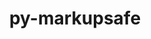 ---
title: "py-markupsafe"
layout: cache
categories: [package, develop-2023-11-26]
meta: {"versions": ["2.1.3"], "compilers": ["apple-clang@=15.0.0", "gcc@=11.1.0", "gcc@=11.3.0", "gcc@=11.4.0", "gcc@=7.3.1", "gcc@=9.4.0", "oneapi@=2023.2.0"], "oss": ["amzn2", "ubuntu20.04", "ubuntu22.04", "ventura"], "platforms": ["darwin", "linux"], "targets": ["aarch64", "neoverse_n1", "neoverse_v1", "ppc64le", "x86_64_v3"], "stacks": ["aws-isc", "aws-isc-aarch64", "data-vis-sdk", "e4s", "e4s-neoverse_v1", "e4s-oneapi", "e4s-power", "e4s-rocm-external", "gpu-tests", "ml-darwin-aarch64-mps", "ml-linux-x86_64-cpu", "ml-linux-x86_64-cuda", "ml-linux-x86_64-rocm", "root"], "num_specs": 21, "num_specs_by_stack": {"aws-isc-aarch64": 2, "root": 21, "ml-darwin-aarch64-mps": 1, "aws-isc": 1, "e4s-neoverse_v1": 2, "e4s-power": 2, "data-vis-sdk": 2, "gpu-tests": 1, "e4s-rocm-external": 1, "e4s": 3, "e4s-oneapi": 4, "ml-linux-x86_64-cpu": 3, "ml-linux-x86_64-cuda": 3, "ml-linux-x86_64-rocm": 3}}
spec_details: [{"hash": "dy7k3q4jttfpldurmtpiohkfncj6wiyg", "compiler": "gcc@=7.3.1", "versions": ["2.1.3"], "os": "amzn2", "platform": "linux", "target": "aarch64", "variants": ["build_system=python_pip"], "stacks": ["aws-isc-aarch64", "root"], "size": "-", "tarball": "https://binaries.spack.io/releases/develop-2023-11-26/build_cache/linux-amzn2-aarch64/gcc-7.3.1/py-markupsafe-2.1.3/linux-amzn2-aarch64-gcc-7.3.1-py-markupsafe-2.1.3-dy7k3q4jttfpldurmtpiohkfncj6wiyg.spack"}, {"hash": "txcilplpp6ehhhpupnsz5ciutbeqydmf", "compiler": "apple-clang@=15.0.0", "versions": ["2.1.3"], "os": "ventura", "platform": "darwin", "target": "aarch64", "variants": ["build_system=python_pip"], "stacks": ["ml-darwin-aarch64-mps", "root"], "size": "-", "tarball": "https://binaries.spack.io/releases/develop-2023-11-26/build_cache/darwin-ventura-aarch64/apple-clang-15.0.0/py-markupsafe-2.1.3/darwin-ventura-aarch64-apple-clang-15.0.0-py-markupsafe-2.1.3-txcilplpp6ehhhpupnsz5ciutbeqydmf.spack"}, {"hash": "dfwc2m3nqqdbh2cw2ulagxsn5olxecar", "compiler": "gcc@=7.3.1", "versions": ["2.1.3"], "os": "amzn2", "platform": "linux", "target": "neoverse_n1", "variants": ["build_system=python_pip"], "stacks": ["aws-isc-aarch64", "root"], "size": "-", "tarball": "https://binaries.spack.io/releases/develop-2023-11-26/build_cache/linux-amzn2-neoverse_n1/gcc-7.3.1/py-markupsafe-2.1.3/linux-amzn2-neoverse_n1-gcc-7.3.1-py-markupsafe-2.1.3-dfwc2m3nqqdbh2cw2ulagxsn5olxecar.spack"}, {"hash": "ayxwwn336somfbb3xeyjsayouzaew4ik", "compiler": "gcc@=7.3.1", "versions": ["2.1.3"], "os": "amzn2", "platform": "linux", "target": "x86_64_v3", "variants": ["build_system=python_pip"], "stacks": ["aws-isc", "root"], "size": "-", "tarball": "https://binaries.spack.io/releases/develop-2023-11-26/build_cache/linux-amzn2-x86_64_v3/gcc-7.3.1/py-markupsafe-2.1.3/linux-amzn2-x86_64_v3-gcc-7.3.1-py-markupsafe-2.1.3-ayxwwn336somfbb3xeyjsayouzaew4ik.spack"}, {"hash": "ouumdduhvpulhd3tcbiw3uthdrgh6qos", "compiler": "gcc@=11.4.0", "versions": ["2.1.3"], "os": "ubuntu20.04", "platform": "linux", "target": "neoverse_v1", "variants": ["build_system=python_pip"], "stacks": ["e4s-neoverse_v1", "root"], "size": "-", "tarball": "https://binaries.spack.io/releases/develop-2023-11-26/build_cache/linux-ubuntu20.04-neoverse_v1/gcc-11.4.0/py-markupsafe-2.1.3/linux-ubuntu20.04-neoverse_v1-gcc-11.4.0-py-markupsafe-2.1.3-ouumdduhvpulhd3tcbiw3uthdrgh6qos.spack"}, {"hash": "3p6jvewe4q3th53y3ku2tc75ja4ryk5p", "compiler": "gcc@=11.4.0", "versions": ["2.1.3"], "os": "ubuntu20.04", "platform": "linux", "target": "neoverse_v1", "variants": ["build_system=python_pip"], "stacks": ["e4s-neoverse_v1", "root"], "size": "-", "tarball": "https://binaries.spack.io/releases/develop-2023-11-26/build_cache/linux-ubuntu20.04-neoverse_v1/gcc-11.4.0/py-markupsafe-2.1.3/linux-ubuntu20.04-neoverse_v1-gcc-11.4.0-py-markupsafe-2.1.3-3p6jvewe4q3th53y3ku2tc75ja4ryk5p.spack"}, {"hash": "ijf6c2v54xxusgsbyxqcqostfcvz4ihu", "compiler": "gcc@=9.4.0", "versions": ["2.1.3"], "os": "ubuntu20.04", "platform": "linux", "target": "ppc64le", "variants": ["build_system=python_pip"], "stacks": ["e4s-power", "root"], "size": "-", "tarball": "https://binaries.spack.io/releases/develop-2023-11-26/build_cache/linux-ubuntu20.04-ppc64le/gcc-9.4.0/py-markupsafe-2.1.3/linux-ubuntu20.04-ppc64le-gcc-9.4.0-py-markupsafe-2.1.3-ijf6c2v54xxusgsbyxqcqostfcvz4ihu.spack"}, {"hash": "wtjf7dz4bcgdkmfvuagdg3jhh4vkoby7", "compiler": "gcc@=9.4.0", "versions": ["2.1.3"], "os": "ubuntu20.04", "platform": "linux", "target": "ppc64le", "variants": ["build_system=python_pip"], "stacks": ["e4s-power", "root"], "size": "-", "tarball": "https://binaries.spack.io/releases/develop-2023-11-26/build_cache/linux-ubuntu20.04-ppc64le/gcc-9.4.0/py-markupsafe-2.1.3/linux-ubuntu20.04-ppc64le-gcc-9.4.0-py-markupsafe-2.1.3-wtjf7dz4bcgdkmfvuagdg3jhh4vkoby7.spack"}, {"hash": "vchomef2ejuxuxdov2szyqedjw45ibbk", "compiler": "gcc@=11.1.0", "versions": ["2.1.3"], "os": "ubuntu20.04", "platform": "linux", "target": "x86_64_v3", "variants": ["build_system=python_pip"], "stacks": ["data-vis-sdk", "root"], "size": "-", "tarball": "https://binaries.spack.io/releases/develop-2023-11-26/build_cache/linux-ubuntu20.04-x86_64_v3/gcc-11.1.0/py-markupsafe-2.1.3/linux-ubuntu20.04-x86_64_v3-gcc-11.1.0-py-markupsafe-2.1.3-vchomef2ejuxuxdov2szyqedjw45ibbk.spack"}, {"hash": "dcybrodc3akjnihvouuuwskd4teii5hr", "compiler": "gcc@=11.1.0", "versions": ["2.1.3"], "os": "ubuntu20.04", "platform": "linux", "target": "x86_64_v3", "variants": ["build_system=python_pip"], "stacks": ["data-vis-sdk", "root"], "size": "-", "tarball": "https://binaries.spack.io/releases/develop-2023-11-26/build_cache/linux-ubuntu20.04-x86_64_v3/gcc-11.1.0/py-markupsafe-2.1.3/linux-ubuntu20.04-x86_64_v3-gcc-11.1.0-py-markupsafe-2.1.3-dcybrodc3akjnihvouuuwskd4teii5hr.spack"}, {"hash": "tqx7fwpmyowroivqnfrortpjolmstef2", "compiler": "gcc@=11.1.0", "versions": ["2.1.3"], "os": "ubuntu20.04", "platform": "linux", "target": "x86_64_v3", "variants": ["build_system=python_pip"], "stacks": ["gpu-tests", "root"], "size": "-", "tarball": "https://binaries.spack.io/releases/develop-2023-11-26/build_cache/linux-ubuntu20.04-x86_64_v3/gcc-11.1.0/py-markupsafe-2.1.3/linux-ubuntu20.04-x86_64_v3-gcc-11.1.0-py-markupsafe-2.1.3-tqx7fwpmyowroivqnfrortpjolmstef2.spack"}, {"hash": "vskqdo2s2cj76d47lihjjgjamvbcmrqd", "compiler": "gcc@=11.4.0", "versions": ["2.1.3"], "os": "ubuntu20.04", "platform": "linux", "target": "x86_64_v3", "variants": ["build_system=python_pip"], "stacks": ["e4s-rocm-external", "e4s", "root"], "size": "-", "tarball": "https://binaries.spack.io/releases/develop-2023-11-26/build_cache/linux-ubuntu20.04-x86_64_v3/gcc-11.4.0/py-markupsafe-2.1.3/linux-ubuntu20.04-x86_64_v3-gcc-11.4.0-py-markupsafe-2.1.3-vskqdo2s2cj76d47lihjjgjamvbcmrqd.spack"}, {"hash": "wqdxulbibty5rfppjug3hyoid7cs4rq7", "compiler": "gcc@=11.4.0", "versions": ["2.1.3"], "os": "ubuntu20.04", "platform": "linux", "target": "x86_64_v3", "variants": ["build_system=python_pip"], "stacks": ["e4s", "root"], "size": "-", "tarball": "https://binaries.spack.io/releases/develop-2023-11-26/build_cache/linux-ubuntu20.04-x86_64_v3/gcc-11.4.0/py-markupsafe-2.1.3/linux-ubuntu20.04-x86_64_v3-gcc-11.4.0-py-markupsafe-2.1.3-wqdxulbibty5rfppjug3hyoid7cs4rq7.spack"}, {"hash": "33zr4vu4tjos65ln6muj72lhmq7lixq3", "compiler": "gcc@=11.4.0", "versions": ["2.1.3"], "os": "ubuntu20.04", "platform": "linux", "target": "x86_64_v3", "variants": ["build_system=python_pip"], "stacks": ["e4s", "root"], "size": "-", "tarball": "https://binaries.spack.io/releases/develop-2023-11-26/build_cache/linux-ubuntu20.04-x86_64_v3/gcc-11.4.0/py-markupsafe-2.1.3/linux-ubuntu20.04-x86_64_v3-gcc-11.4.0-py-markupsafe-2.1.3-33zr4vu4tjos65ln6muj72lhmq7lixq3.spack"}, {"hash": "et3bktgvz7nzhj7ssekjga6kbbkiptkw", "compiler": "oneapi@=2023.2.0", "versions": ["2.1.3"], "os": "ubuntu20.04", "platform": "linux", "target": "x86_64_v3", "variants": ["build_system=python_pip"], "stacks": ["e4s-oneapi", "root"], "size": "-", "tarball": "https://binaries.spack.io/releases/develop-2023-11-26/build_cache/linux-ubuntu20.04-x86_64_v3/oneapi-2023.2.0/py-markupsafe-2.1.3/linux-ubuntu20.04-x86_64_v3-oneapi-2023.2.0-py-markupsafe-2.1.3-et3bktgvz7nzhj7ssekjga6kbbkiptkw.spack"}, {"hash": "5jm3h2pjzllzl6h2rpiazlr3m6vt7qgu", "compiler": "oneapi@=2023.2.0", "versions": ["2.1.3"], "os": "ubuntu20.04", "platform": "linux", "target": "x86_64_v3", "variants": ["build_system=python_pip"], "stacks": ["e4s-oneapi", "root"], "size": "-", "tarball": "https://binaries.spack.io/releases/develop-2023-11-26/build_cache/linux-ubuntu20.04-x86_64_v3/oneapi-2023.2.0/py-markupsafe-2.1.3/linux-ubuntu20.04-x86_64_v3-oneapi-2023.2.0-py-markupsafe-2.1.3-5jm3h2pjzllzl6h2rpiazlr3m6vt7qgu.spack"}, {"hash": "5zqtr5zc3favfaaik5bc53x6mq6w4x47", "compiler": "oneapi@=2023.2.0", "versions": ["2.1.3"], "os": "ubuntu20.04", "platform": "linux", "target": "x86_64_v3", "variants": ["build_system=python_pip"], "stacks": ["e4s-oneapi", "root"], "size": "-", "tarball": "https://binaries.spack.io/releases/develop-2023-11-26/build_cache/linux-ubuntu20.04-x86_64_v3/oneapi-2023.2.0/py-markupsafe-2.1.3/linux-ubuntu20.04-x86_64_v3-oneapi-2023.2.0-py-markupsafe-2.1.3-5zqtr5zc3favfaaik5bc53x6mq6w4x47.spack"}, {"hash": "sgi4mfusypmcn5l2siobpzsjkcxnfdr5", "compiler": "oneapi@=2023.2.0", "versions": ["2.1.3"], "os": "ubuntu20.04", "platform": "linux", "target": "x86_64_v3", "variants": ["build_system=python_pip"], "stacks": ["e4s-oneapi", "root"], "size": "-", "tarball": "https://binaries.spack.io/releases/develop-2023-11-26/build_cache/linux-ubuntu20.04-x86_64_v3/oneapi-2023.2.0/py-markupsafe-2.1.3/linux-ubuntu20.04-x86_64_v3-oneapi-2023.2.0-py-markupsafe-2.1.3-sgi4mfusypmcn5l2siobpzsjkcxnfdr5.spack"}, {"hash": "ipassar2vkammydp4kz7kxlaosfdcukn", "compiler": "gcc@=11.3.0", "versions": ["2.1.3"], "os": "ubuntu22.04", "platform": "linux", "target": "x86_64_v3", "variants": ["build_system=python_pip"], "stacks": ["ml-linux-x86_64-cpu", "ml-linux-x86_64-cuda", "ml-linux-x86_64-rocm", "root"], "size": "-", "tarball": "https://binaries.spack.io/releases/develop-2023-11-26/build_cache/linux-ubuntu22.04-x86_64_v3/gcc-11.3.0/py-markupsafe-2.1.3/linux-ubuntu22.04-x86_64_v3-gcc-11.3.0-py-markupsafe-2.1.3-ipassar2vkammydp4kz7kxlaosfdcukn.spack"}, {"hash": "e6qfehdhoroyzbdvjda27nblxw2qhf6h", "compiler": "gcc@=11.3.0", "versions": ["2.1.3"], "os": "ubuntu22.04", "platform": "linux", "target": "x86_64_v3", "variants": ["build_system=python_pip"], "stacks": ["ml-linux-x86_64-cpu", "ml-linux-x86_64-cuda", "ml-linux-x86_64-rocm", "root"], "size": "-", "tarball": "https://binaries.spack.io/releases/develop-2023-11-26/build_cache/linux-ubuntu22.04-x86_64_v3/gcc-11.3.0/py-markupsafe-2.1.3/linux-ubuntu22.04-x86_64_v3-gcc-11.3.0-py-markupsafe-2.1.3-e6qfehdhoroyzbdvjda27nblxw2qhf6h.spack"}, {"hash": "tjtnxj65qphrmvx4gckber2bn4a7ujdn", "compiler": "gcc@=11.3.0", "versions": ["2.1.3"], "os": "ubuntu22.04", "platform": "linux", "target": "x86_64_v3", "variants": ["build_system=python_pip"], "stacks": ["ml-linux-x86_64-cpu", "ml-linux-x86_64-cuda", "ml-linux-x86_64-rocm", "root"], "size": "-", "tarball": "https://binaries.spack.io/releases/develop-2023-11-26/build_cache/linux-ubuntu22.04-x86_64_v3/gcc-11.3.0/py-markupsafe-2.1.3/linux-ubuntu22.04-x86_64_v3-gcc-11.3.0-py-markupsafe-2.1.3-tjtnxj65qphrmvx4gckber2bn4a7ujdn.spack"}]
---